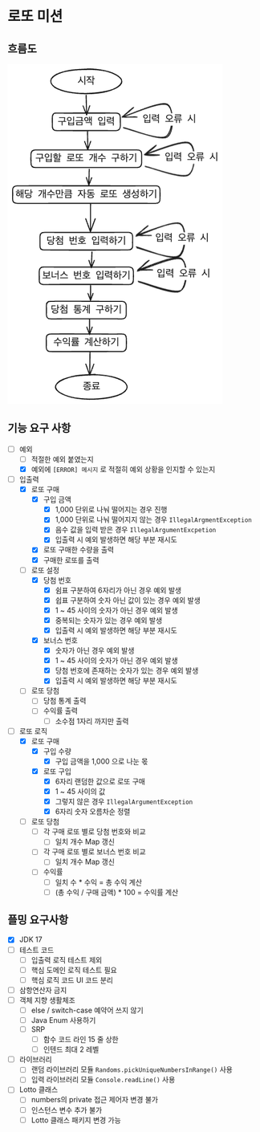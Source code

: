 # 로또 미션

## 흐름도

![로또_흐름도.png](%EB%A1%9C%EB%98%90_%ED%9D%90%EB%A6%84%EB%8F%84.png)

## 기능 요구 사항

- [ ] 예외
    - [ ] 적절한 예외 붙였는지
    - [x] 예외에 `[ERROR] 메시지` 로 적절히 예외 상황을 인지할 수 있는지

- [ ] 입출력
    - [x] 로또 구매
        - [x] 구입 금액
            - [x] 1,000 단위로 나눠 떨어지는 경우 진행
            - [x] 1,000 단위로 나눠 떨어지지 않는 경우 `IllegalArgmentException`
            - [x] 음수 값을 입력 받은 경우 `IllegalArgumentExcpetion`
            - [x] 입출력 시 예외 발생하면 해당 부분 재시도
        - [x] 로또 구매한 수량을 출력
        - [x] 구매한 로또를 출력

    - [ ] 로또 설정
        - [x] 당첨 번호
            - [x] 쉼표 구분하여 6자리가 아닌 경우 예외 발생
            - [x] 쉽표 구분하여 숫자 아닌 값이 있는 경우 예외 발생
            - [x] 1 ~ 45 사이의 숫자가 아닌 경우 예외 발생
            - [x] 중복되는 숫자가 있는 경우 예외 발생
            - [x] 입출력 시 예외 발생하면 해당 부분 재시도
        - [x] 보너스 번호
            - [x] 숫자가 아닌 경우 예외 발생
            - [x] 1 ~ 45 사이의 숫자가 아닌 경우 예외 발생
            - [x] 당첨 번호에 존재하는 숫자가 있는 경우 예외 발생
            - [x] 입출력 시 예외 발생하면 해당 부분 재시도

    - [ ] 로또 당첨
        - [ ] 당첨 통계 출력
        - [ ] 수익률 출력
            - [ ] 소수점 1자리 까지만 출력

- [ ] 로또 로직
    - [x] 로또 구매
        - [x] 구입 수량
            - [x] 구입 금액을 1,000 으로 나눈 몫
        - [x] 로또 구입
            - [x] 6자리 랜덤한 값으로 로또 구매
            - [x] 1 ~ 45 사이의 값
            - [x] 그렇지 않은 경우 `IllegalArgumentException`
            - [x] 6자리 숫자 오름차순 정렬

    - [ ] 로또 당첨
        - [ ] 각 구매 로또 별로 당첨 번호와 비교
            - [ ] 일치 개수 Map 갱신
        - [ ] 각 구매 로또 별로 보너스 번호 비교
            - [ ] 일치 개수 Map 갱신
        - [ ] 수익률
            - [ ] 일치 수 * 수익 = 총 수익 계산
            - [ ] (총 수익 / 구매 금액) * 100 = 수익률 계산

## 플밍 요구사항

- [x] JDK 17
- [ ] 테스트 코드
    - [ ] 입출력 로직 테스트 제외
    - [ ] 핵심 도메인 로직 테스트 필요
    - [ ] 핵심 로직 코드 UI 코드 분리
- [ ] 삼항연산자 금지
- [ ] 객체 지향 생활체조
    - [ ] else / switch-case 예약어 쓰지 않기
    - [ ] Java Enum 사용하기
    - [ ] SRP
        - [ ] 함수 코드 라인 15 줄 상한
        - [ ] 인텐드 최대 2 레벨
- [ ] 라이브러리
    - [ ] 랜덤 라이브러리 모듈 `Randoms.pickUniqueNumbersInRange()` 사용
    - [ ] 입력 라이브러리 모듈 `Console.readLine()` 사용
- [ ] Lotto 클래스
    - [ ] numbers의 private 접근 제어자 변경 불가
    - [ ] 인스턴스 변수 추가 불가
    - [ ] Lotto 클래스 패키지 변경 가능